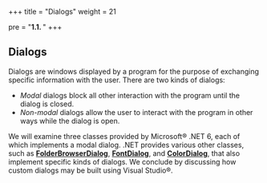 +++
title = "Dialogs"
weight = 21

pre = "<b>1.1. </b>"
+++


## Dialogs

Dialogs are windows displayed by a program for the purpose of exchanging specific information with the user. There are two kinds of dialogs:

- *Modal* dialogs block all other interaction with the program until the dialog is closed.
- *Non-modal* dialogs allow the user to interact with the program in other ways while the dialog is open.

We will examine three classes provided by Microsoft® .NET 6, each of which implements a modal dialog. .NET provides various other classes, such as [**FolderBrowserDialog**](https://learn.microsoft.com/en-us/dotnet/api/system.windows.forms.folderbrowserdialog?view=windowsdesktop-6.0), [**FontDialog**](https://learn.microsoft.com/en-us/dotnet/api/system.windows.forms.fontdialog?view=windowsdesktop-6.0), and [**ColorDialog**](https://learn.microsoft.com/en-us/dotnet/api/system.windows.forms.colordialog?view=windowsdesktop-6.0), that also implement specific kinds of dialogs. We conclude by discussing how custom dialogs may be built using Visual Studio®.
